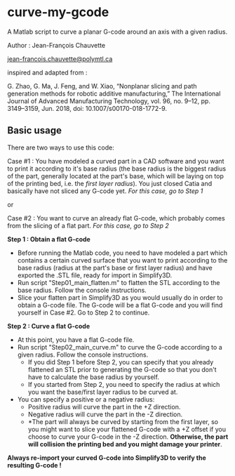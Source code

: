 # curve-my-gcode
A Matlab script to curve a planar G-code around an axis with a given radius.

Author : Jean-François Chauvette

jean-francois.chauvette@polymtl.ca

inspired and adapted from : 

G. Zhao, G. Ma, J. Feng, and W. Xiao, “Nonplanar slicing and path generation methods for robotic additive manufacturing,” The International Journal of Advanced Manufacturing Technology, vol. 96, no. 9–12, pp. 3149–3159, Jun. 2018, doi: 10.1007/s00170-018-1772-9.

## Basic usage
There are two ways to use this code: 

Case #1 : You have modeled a curved part in a CAD software and you want to print it according to it's base radius (the base radius is the biggest radius of the part, generally located at the part's base, which will be laying on top of the printing bed, i.e. the *first layer radius*). You just closed Catia and basically have not sliced any G-code yet. *For this case, go to Step 1*

or

Case #2 : You want to curve an already flat G-code, which probably comes from the slicing of a flat part. *For this case, go to Step 2*

**Step 1 : Obtain a flat G-code**
* Before running the Matlab code, you need to have modeled a part which contains a certain curved surface that you want to print according to the base radius (radius at the part's base or first layer radius) and have exported the .STL file, ready for import in Simplify3D.
* Run script "Step01_main_flatten.m" to flatten the STL according to the base radius. Follow the console instructions.
* Slice your flatten part in Simplify3D as you would usually do in order to obtain a G-code file. The G-code will be a flat G-code and you will find yourself in Case #2. Go to Step 2 to continue.

**Step 2 : Curve a flat G-code**
* At this point, you have a flat G-code file.
* Run script "Step02_main_curve.m" to curve the G-code according to a given radius. Follow the console instructions.
  * If you did Step 1 before Step 2, you can specify that you already flattened an STL prior to generating the G-code so that you don't have to calculate the base radius by yourself.
  * If you started from Step 2, you need to specify the radius at which you want the base/first layer radius to be curved at.
* You can specify a positive or a negative radius:
  * Positive radius will curve the part in the +Z direction.
  * Negative radius will curve the part in the -Z direction.
  * *The part will always be curved by starting from the first layer, so you might want to slice your flattened G-code with a +Z offset if you choose to curve your G-code in the -Z direction. **Otherwise, the part will collision the printing bed and you might damage your printer**.
  
**Always re-import your curved G-code into Simplify3D to verify the resulting G-code !**

